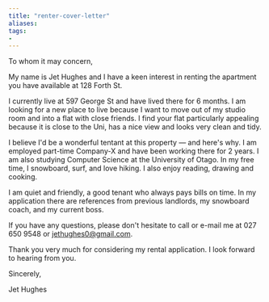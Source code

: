```yaml
---
title: "renter-cover-letter"
aliases: 
tags: 
- 
---
```


To whom it may concern,

My name is Jet Hughes and I have a keen interest in renting the apartment you have available at 128 Forth St.

I currently live at 597 George St and have lived there for 6 months. I am looking for a new place to live because I want to move out of my studio room and into a flat with close friends. I find your flat particularly appealing because it is close to the Uni, has a nice view and looks very clean and tidy.

I believe I'd be a wonderful tentant at this property — and here's why. I am employed part-time Company-X and have been working there for 2 years. I am also studying Computer Science at the University of Otago. In my free time, I snowboard, surf, and love hiking. I also enjoy reading, drawing and cooking.

I am quiet and friendly, a good tenant who always pays bills on time. In my application there are references from previous landlords, my snowboard coach, and my current boss.

If you have any questions, please don't hesitate to call or e-mail me at 027 650 9548 or jethughes0@gmail.com.

Thank you very much for considering my rental application. I look forward to hearing from you.

Sincerely,

Jet Hughes




